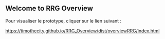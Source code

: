 ## Welcome to RRG Overview

Pour visualiser le prototype, cliquer sur le lien suivant :

https://timothecity.github.io/RRG_Overview/dist/overviewRRG/index.html

